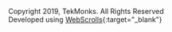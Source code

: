 Copyright 2019, TekMonks. All Rights Reserved <br> Developed using [WebScrolls](https://github.com/TekMonksGitHub/webscrolls){:target="_blank"}